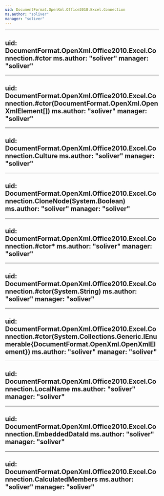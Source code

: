 ```yaml
---
uid: DocumentFormat.OpenXml.Office2010.Excel.Connection
ms.author: "soliver"
manager: "soliver"
---
```


---
uid: DocumentFormat.OpenXml.Office2010.Excel.Connection.#ctor
ms.author: "soliver"
manager: "soliver"
---

---
uid: DocumentFormat.OpenXml.Office2010.Excel.Connection.#ctor(DocumentFormat.OpenXml.OpenXmlElement[])
ms.author: "soliver"
manager: "soliver"
---

---
uid: DocumentFormat.OpenXml.Office2010.Excel.Connection.Culture
ms.author: "soliver"
manager: "soliver"
---

---
uid: DocumentFormat.OpenXml.Office2010.Excel.Connection.CloneNode(System.Boolean)
ms.author: "soliver"
manager: "soliver"
---

---
uid: DocumentFormat.OpenXml.Office2010.Excel.Connection.#ctor*
ms.author: "soliver"
manager: "soliver"
---

---
uid: DocumentFormat.OpenXml.Office2010.Excel.Connection.#ctor(System.String)
ms.author: "soliver"
manager: "soliver"
---

---
uid: DocumentFormat.OpenXml.Office2010.Excel.Connection.#ctor(System.Collections.Generic.IEnumerable{DocumentFormat.OpenXml.OpenXmlElement})
ms.author: "soliver"
manager: "soliver"
---

---
uid: DocumentFormat.OpenXml.Office2010.Excel.Connection.LocalName
ms.author: "soliver"
manager: "soliver"
---

---
uid: DocumentFormat.OpenXml.Office2010.Excel.Connection.EmbeddedDataId
ms.author: "soliver"
manager: "soliver"
---

---
uid: DocumentFormat.OpenXml.Office2010.Excel.Connection.CalculatedMembers
ms.author: "soliver"
manager: "soliver"
---
